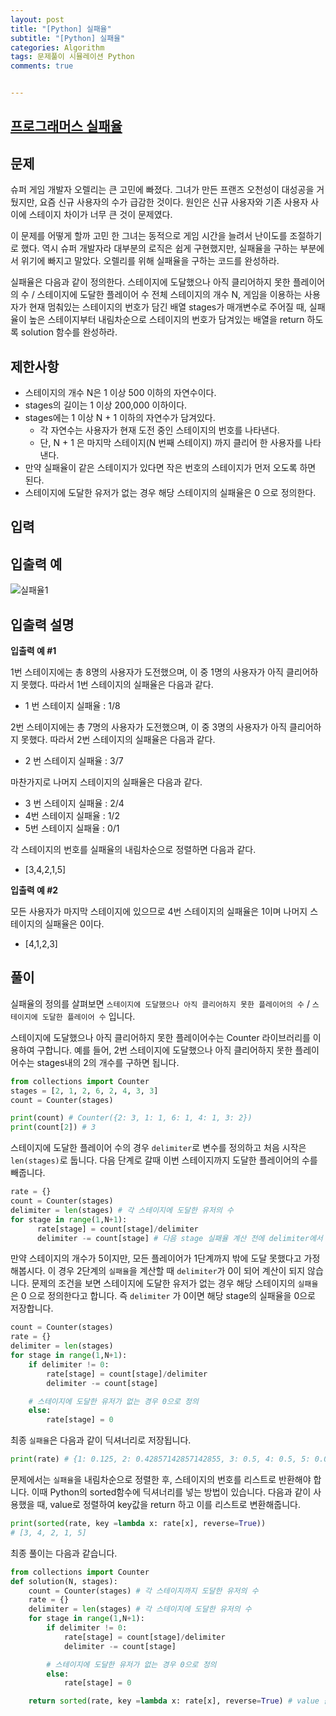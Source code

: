 ```yaml
---
layout: post
title: "[Python] 실패율"
subtitle: "[Python] 실패율"
categories: Algorithm
tags: 문제풀이 시뮬레이션 Python
comments: true


---
```

## [프로그래머스 실패율](https://programmers.co.kr/learn/courses/30/lessons/42889)

## 문제

슈퍼 게임 개발자 오렐리는 큰 고민에 빠졌다. 그녀가 만든 프랜즈 오천성이 대성공을 거뒀지만, 요즘 신규 사용자의 수가 급감한 것이다. 원인은 신규 사용자와 기존 사용자 사이에 스테이지 차이가 너무 큰 것이 문제였다.

이 문제를 어떻게 할까 고민 한 그녀는 동적으로 게임 시간을 늘려서 난이도를 조절하기로 했다. 역시 슈퍼 개발자라 대부분의 로직은 쉽게 구현했지만, 실패율을 구하는 부분에서 위기에 빠지고 말았다. 오렐리를 위해 실패율을 구하는 코드를 완성하라.

실패율은 다음과 같이 정의한다.
스테이지에 도달했으나 아직 클리어하지 못한 플레이어의 수 / 스테이지에 도달한 플레이어 수
전체 스테이지의 개수 N, 게임을 이용하는 사용자가 현재 멈춰있는 스테이지의 번호가 담긴 배열 stages가 매개변수로 주어질 때, 실패율이 높은 스테이지부터 내림차순으로 스테이지의 번호가 담겨있는 배열을 return 하도록 solution 함수를 완성하라.

## 제한사항

- 스테이지의 개수 N은 1 이상 500 이하의 자연수이다.
- stages의 길이는 1 이상 200,000 이하이다.
- stages에는 1 이상 N + 1 이하의 자연수가 담겨있다.
  - 각 자연수는 사용자가 현재 도전 중인 스테이지의 번호를 나타낸다.
  - 단, N + 1 은 마지막 스테이지(N 번째 스테이지) 까지 클리어 한 사용자를 나타낸다.
- 만약 실패율이 같은 스테이지가 있다면 작은 번호의 스테이지가 먼저 오도록 하면 된다.
- 스테이지에 도달한 유저가 없는 경우 해당 스테이지의 실패율은 0 으로 정의한다.


## 입력

## 입출력 예
![실패율1](https://bernard-choi.github.io/assets/img/post_img/실패율1.jpg)

## 입출력 설명

**입출력 예 #1**

1번 스테이지에는 총 8명의 사용자가 도전했으며, 이 중 1명의 사용자가 아직 클리어하지 못했다. 따라서 1번 스테이지의 실패율은 다음과 같다.

- 1 번 스테이지 실패율 : 1/8

2번 스테이지에는 총 7명의 사용자가 도전했으며, 이 중 3명의 사용자가 아직 클리어하지 못했다. 따라서 2번 스테이지의 실패율은 다음과 같다.

- 2 번 스테이지 실패율 : 3/7

마찬가지로 나머지 스테이지의 실패율은 다음과 같다.

- 3 번 스테이지 실패율 : 2/4
- 4번 스테이지 실패율 : 1/2
- 5번 스테이지 실패율 : 0/1

각 스테이지의 번호를 실패율의 내림차순으로 정렬하면 다음과 같다.

- [3,4,2,1,5]

**입출력 예 #2**

모든 사용자가 마지막 스테이지에 있으므로 4번 스테이지의 실패율은 1이며 나머지 스테이지의 실패율은 0이다.

- [4,1,2,3]

## 풀이

실패율의 정의를 살펴보면 `스테이지에 도달했으나 아직 클리어하지 못한 플레이어의 수` / `스테이지에 도달한 플레이어 수` 입니다.

스테이지에 도달했으나 아직 클리어하지 못한 플레이어수는 Counter 라이브러리를 이용하여 구합니다. 예를 들어, 2번 스테이지에 도달했으나 아직 클리어하지 못한 플레이어수는 stages내의 2의 개수를 구하면 됩니다.

```python
from collections import Counter
stages = [2, 1, 2, 6, 2, 4, 3, 3]
count = Counter(stages)

print(count) # Counter({2: 3, 1: 1, 6: 1, 4: 1, 3: 2})
print(count[2]) # 3
```

스테이지에 도달한 플레이어 수의 경우 `delimiter`로 변수를 정의하고 처음 시작은 `len(stages)`로 둡니다.  다음 단계로 갈때 이번 스테이지까지 도달한 플레이어의 수를 빼줍니다.

```python
rate = {}
count = Counter(stages)
delimiter = len(stages) # 각 스테이지에 도달한 유저의 수
for stage in range(1,N+1):
      rate[stage] = count[stage]/delimiter
      delimiter -= count[stage] # 다음 stage 실패율 계산 전에 delimiter에서 이번 스테이지까지 도달한 플레이어의 수를 빼준다.
```

만약 스테이지의 개수가 5이지만, 모든 플레이어가 1단계까지 밖에 도달 못했다고 가정해봅시다. 이 경우 2단계의 `실패율`을 계산할 때 `delimiter`가 0이 되어 계산이 되지 않습니다. 문제의 조건을 보면 스테이지에 도달한 유저가 없는 경우 해당 스테이지의 `실패율`은 0 으로 정의한다고 합니다. 즉 `delimiter` 가 0이면 해당 stage의 실패율을 0으로 저장합니다.

```python
count = Counter(stages)
rate = {}
delimiter = len(stages)
for stage in range(1,N+1):
    if delimiter != 0:
        rate[stage] = count[stage]/delimiter
        delimiter -= count[stage]

    # 스테이지에 도달한 유저가 없는 경우 0으로 정의
    else:
        rate[stage] = 0
```

최종 `실패율`은 다음과 같이 딕셔너리로 저장됩니다.

```python
print(rate) # {1: 0.125, 2: 0.42857142857142855, 3: 0.5, 4: 0.5, 5: 0.0}
```

문제에서는 `실패율`을 내림차순으로 정렬한 후, 스테이지의 번호를 리스트로 반환해야 합니다. 이때 Python의 sorted함수에 딕셔너리를 넣는 방법이 있습니다. 다음과 같이 사용했을 때, value로 정렬하여 key값을 return 하고 이를 리스트로 변환해줍니다.

```python
print(sorted(rate, key =lambda x: rate[x], reverse=True))
# [3, 4, 2, 1, 5]
```

최종 풀이는 다음과 같습니다.

```python
from collections import Counter
def solution(N, stages):
    count = Counter(stages) # 각 스테이지까지 도달한 유저의 수
    rate = {}
    delimiter = len(stages) # 각 스테이지에 도달한 유저의 수
    for stage in range(1,N+1):
        if delimiter != 0:
            rate[stage] = count[stage]/delimiter
            delimiter -= count[stage]

        # 스테이지에 도달한 유저가 없는 경우 0으로 정의
        else:
            rate[stage] = 0

    return sorted(rate, key =lambda x: rate[x], reverse=True) # value 값으로 key 값을 정렬
```
